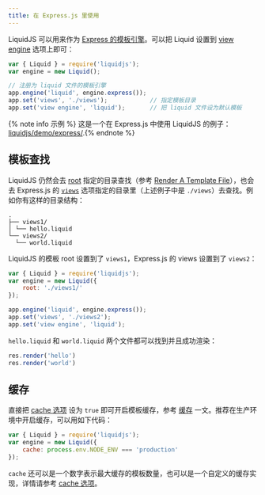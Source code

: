 ```yaml
---
title: 在 Express.js 里使用
---
```


LiquidJS 可以用来作为 [Express 的模板引擎](https://expressjs.com/en/resources/template-engines.html)。可以把 Liquid 设置到 [view engine][express-views] 选项上即可：

```javascript
var { Liquid } = require('liquidjs');
var engine = new Liquid();

// 注册为 liquid 文件的模板引擎
app.engine('liquid', engine.express()); 
app.set('views', './views');            // 指定模板目录
app.set('view engine', 'liquid');       // 把 liquid 文件设为默认模板
```

{% note info 示例 %} 这是一个在 Express.js 中使用 LiquidJS 的例子：<a href="https://github.com/harttle/liquidjs/blob/master/demo/express/" target="_blank">liquidjs/demo/express/</a>.{% endnote %}

## 模板查找

LiquidJS 仍然会去 [root][root] 指定的目录查找（参考 [Render A Template File][render-a-file]），也会去 Express.js 的 [`views`][express-views] 选项指定的目录里（上述例子中是 `./views`）去查找。例如你有这样的目录结构：

```
.
├── views1/
│ └── hello.liquid
└── views2/
  └── world.liquid
```

LiquidJS 的模板 root 设置到了 `views1`，Express.js 的 views 设置到了 `views2`：

```javascript
var { Liquid } = require('liquidjs');
var engine = new Liquid({
    root: './views1/'
});

app.engine('liquid', engine.express()); 
app.set('views', './views2');
app.set('view engine', 'liquid');
```

`hello.liquid` 和 `world.liquid` 两个文件都可以找到并且成功渲染：

```javascript
res.render('hello')
res.render('world')
```

## 缓存

直接把 [cache 选项][cache] 设为 `true` 即可开启模板缓存，参考 [缓存][Caching] 一文。推荐在生产环境中开启缓存，可以用如下代码：

```javascript
var { Liquid } = require('liquidjs');
var engine = new Liquid({
    cache: process.env.NODE_ENV === 'production'
});
```

`cache` 还可以是一个数字表示最大缓存的模板数量，也可以是一个自定义的缓存实现，详情请参考 [cache 选项][cache]。

[cache]: ../../api/interfaces/liquid_options_.liquidoptions.html#Optional-cache
[express-views]: http://expressjs.com/en/guide/using-template-engines.html
[parseFile]: ../../api/classes/liquid_.liquid.html#parseFile
[parseFileSync]: ../../api/classes/liquid_.liquid.html#parseFileSync
[layout]: https://help.shopify.com/en/themes/liquid/tags/theme-tags#layout
[include]: https://help.shopify.com/themes/liquid/tags/theme-tags#include
[root]: ../../api/interfaces/liquid_options_.liquidoptions.html#Optional-root
[render-a-file]: ./render-a-file.html
[Caching]: ./caching.html
